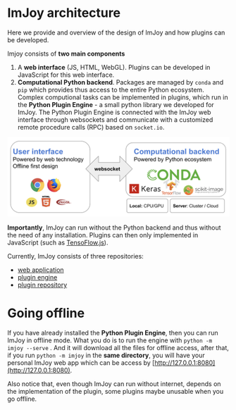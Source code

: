 # ImJoy architecture

Here we provide and overview of the design of ImJoy and how plugins can be developed.

Imjoy consists of **two main components**
1. A **web interface** (JS, HTML, WebGL). Plugins can be developed in JavaScript for this web interface.
2. **Computational Python backend**. Packages are managed by `conda` and `pip` which provides thus
access to the entire Python ecosystem. Complex computional tasks can be implemented
in plugins, which run in the **Python Plugin Engine** - a small python library we developed for ImJoy. The Python Plugin Engine is connected with the ImJoy web interface through websockets and communicate with a customized remote procedure calls (RPC) based on `socket.io`.

<img src="./asserts/imjoy-overview.png" width="800px"></img>

**Importantly**, ImJoy can run without the Python backend and thus without the need of any
installation. Plugins can then only implemented in JavaScript (such as [TensoFlow.js](https://js.tensorflow.org/)).

Currently, ImJoy consists of three repositories:
 * [web application](https://github.com/oeway/ImJoy/)
 * [plugin engine](https://github.com/oeway/ImJoy-Python)
 * [plugin repository](https://github.com/oeway/ImJoy-Plugins)


# Going offline

If you have already installed the **Python Plugin Engine**, then you can run ImJoy in offline mode. What you do is to run the engine with `python -m imjoy --serve` . And it will download all the files for offline access, after that, if you run `python -m imjoy` in the **same directory**, you will have your personal ImJoy web app which can be access by [http://127.0.0.1:8080](http://127.0.0.1:8080).

Also notice that, even though ImJoy can run without internet, depends on the implementation of the plugin, some plugins maybe unusable when you go offline.

